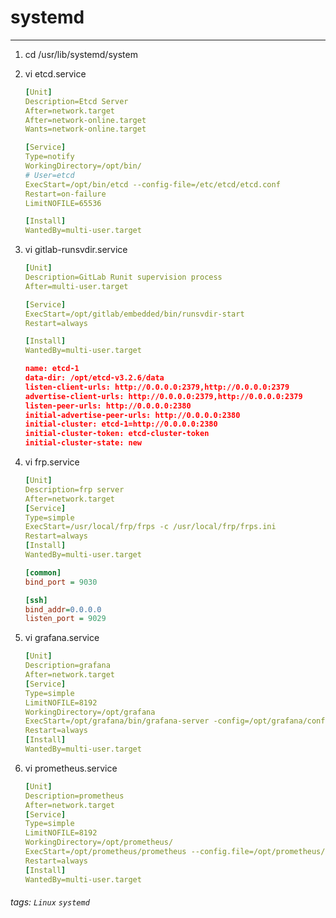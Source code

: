 # systemd
---

1. cd /usr/lib/systemd/system
2. vi etcd.service
    ```yaml
    [Unit]
    Description=Etcd Server
    After=network.target
    After=network-online.target
    Wants=network-online.target

    [Service]
    Type=notify
    WorkingDirectory=/opt/bin/
    # User=etcd
    ExecStart=/opt/bin/etcd --config-file=/etc/etcd/etcd.conf
    Restart=on-failure
    LimitNOFILE=65536

    [Install]
    WantedBy=multi-user.target
    ```
3. vi gitlab-runsvdir.service
    ```yaml
	[Unit]
	Description=GitLab Runit supervision process
	After=multi-user.target
	
	[Service]
	ExecStart=/opt/gitlab/embedded/bin/runsvdir-start
	Restart=always
	
	[Install]
	WantedBy=multi-user.target
    ```
    
    ```json
    name: etcd-1
    data-dir: /opt/etcd-v3.2.6/data
    listen-client-urls: http://0.0.0.0:2379,http://0.0.0.0:2379
    advertise-client-urls: http://0.0.0.0:2379,http://0.0.0.0:2379
    listen-peer-urls: http://0.0.0.0:2380
    initial-advertise-peer-urls: http://0.0.0.0:2380
    initial-cluster: etcd-1=http://0.0.0.0:2380
    initial-cluster-token: etcd-cluster-token
    initial-cluster-state: new
    ```
4. vi frp.service
    ```yaml
    [Unit]
	Description=frp server
	After=network.target
	[Service]
	Type=simple
	ExecStart=/usr/local/frp/frps -c /usr/local/frp/frps.ini
	Restart=always
	[Install]
	WantedBy=multi-user.target
    ```
    
    ```ini
    [common]
    bind_port = 9030

    [ssh]
    bind_addr=0.0.0.0
    listen_port = 9029
    ```
5. vi grafana.service
    ```yaml
    [Unit]
	Description=grafana
	After=network.target
	[Service]
	Type=simple
	LimitNOFILE=8192
	WorkingDirectory=/opt/grafana
	ExecStart=/opt/grafana/bin/grafana-server -config=/opt/grafana/conf/custom.ini
	Restart=always
	[Install]
	WantedBy=multi-user.target
    ```
6. vi prometheus.service
    ```yaml
    [Unit]
	Description=prometheus
	After=network.target
	[Service]
	Type=simple
	LimitNOFILE=8192
	WorkingDirectory=/opt/prometheus/
	ExecStart=/opt/prometheus/prometheus --config.file=/opt/prometheus/prometheus.yml --web.listen-address=0.0.0.0:9020
	Restart=always
	[Install]
	WantedBy=multi-user.target
    ```
    
###### tags: `Linux` `systemd`